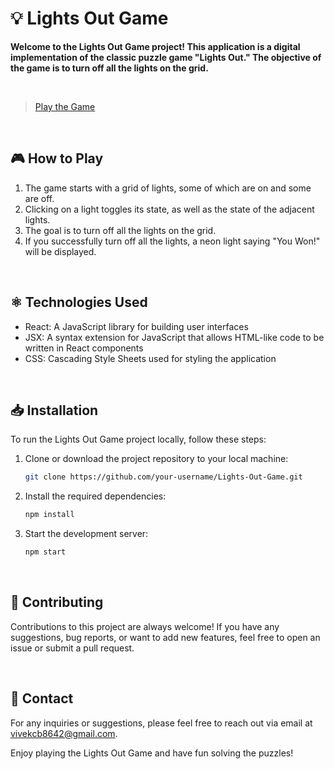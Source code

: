 # 💡 Lights Out Game

**Welcome to the Lights Out Game project! This application is a digital implementation of the classic puzzle game "Lights Out." The objective of the game is to turn off all the lights on the grid.**

<br>

>[Play the Game](https://vivek-chhabra.github.io/Lights-Out-Game)

<br>

## 🎮 How to Play

1. The game starts with a grid of lights, some of which are on and some are off.
2. Clicking on a light toggles its state, as well as the state of the adjacent lights.
3. The goal is to turn off all the lights on the grid.
4. If you successfully turn off all the lights, a neon light saying "You Won!" will be displayed.

<br>

## ⚛️ Technologies Used

- React: A JavaScript library for building user interfaces
- JSX: A syntax extension for JavaScript that allows HTML-like code to be written in React components
- CSS: Cascading Style Sheets used for styling the application

<br>

## 📥 Installation

To run the Lights Out Game project locally, follow these steps:

1. Clone or download the project repository to your local machine:

   ```bash
   git clone https://github.com/your-username/Lights-Out-Game.git
   ```
   
2. Install the required dependencies:
   ```bash
   npm install
   ```

3. Start the development server:
   ```bash
   npm start
   ```

<br>

## 🤝 Contributing

Contributions to this project are always welcome! If you have any suggestions, bug reports, or want to add new features, feel free to open an issue or submit a pull request.

<br>

## 📧 Contact

For any inquiries or suggestions, please feel free to reach out via email at vivekcb8642@gmail.com.

Enjoy playing the Lights Out Game and have fun solving the puzzles!
